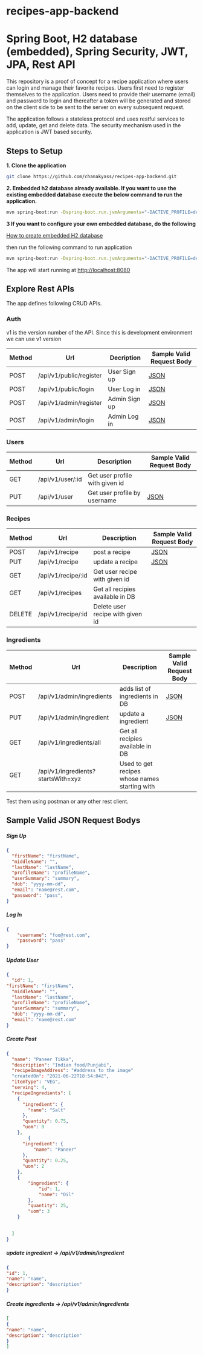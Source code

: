 # recipes-app-backend

# Spring Boot, H2 database (embedded), Spring Security, JWT, JPA, Rest API

This repository is a proof of concept for a recipe application where users can login and manage their favorite recipes. Users first need to register themselves to the application.
Users need to provide their username (email) and password to login and thereafter a token will be generated and stored on the client side to be sent to the server on every subsequent request.

The application follows a stateless protocol and uses restful services to add, update, get and delete data. The security mechanism used in the application is JWT based security.


## Steps to Setup

**1. Clone the application**

```bash
git clone https://github.com/chanakyass/recipes-app-backend.git
```

**2. Embedded h2 database already available. If you want to use the existing embedded database execute the below command to run the application.**

```bash
mvn spring-boot:run -Dspring-boot.run.jvmArguments="-DACTIVE_PROFILE=dev -DDEV_USERNAME=dev -DDEV_PASSWORD=dev -DDEV_DBNAME=demodb"
```

**3 If you want to configure your own embedded database, do the following**

[How to create embedded H2 database](https://www.h2database.com/html/features.html#database_url)

then run the following command to run application

```bash
mvn spring-boot:run -Dspring-boot.run.jvmArguments="-DACTIVE_PROFILE=dev -DDEV_USERNAME=#username you have used -DDEV_PASSWORD=#password you have used -DDEV_DBNAME=#db you have created"
```

The app will start running at <http://localhost:8080>

## Explore Rest APIs

The app defines following CRUD APIs.

### Auth

v1 is the version number of the API. Since this is development environment we can use v1 version

| Method | Url | Decription | Sample Valid Request Body | 
| ------ | --- | ---------- | --------------------------- |
| POST   | /api/v1/public/register | User Sign up | [JSON](#user) |
| POST   | /api/v1/public/login | User Log in | [JSON](#login) |
| POST   | /api/v1/admin/register | Admin Sign up | [JSON](#user) |
| POST   | /api/v1/admin/login | Admin Log in | [JSON](#login) |

### Users

| Method | Url | Description | Sample Valid Request Body |
| ------ | --- | ----------- | ------------------------- |
| GET    | /api/v1/user/:id | Get user profile with given id | |
| PUT    | /api/v1/user | Get user profile by username | [JSON](#userUpdate) |


### Recipes

| Method | Url | Description | Sample Valid Request Body |
| ------ | --- | ----------- | ------------------------- |
| POST    | /api/v1/recipe | post a recipe | [JSON](#recipe) |
| PUT    | /api/v1/recipe | update a recipe | [JSON](#recipe) |
| GET    | /api/v1/recipe/:id | Get user recipe with given id | |
| GET    | /api/v1/recipes | Get all recipies available in DB | |
| DELETE    | /api/v1/recipe/:id | Delete user recipe with given id | |


### Ingredients

| Method | Url | Description | Sample Valid Request Body |
| ------ | --- | ----------- | ------------------------- |
| POST    | /api/v1/admin/ingredients | adds list of ingredients in DB | [JSON](#listOfIngredients) |
| PUT    | /api/v1/admin/ingredient | update a ingredient | [JSON](#ingredient) |
| GET    | /api/v1/ingredients/all | Get all recipies available in DB | |
| GET    | /api/v1/ingredients?startsWith=xyz | Used to get recipes whose names starting with | |


Test them using postman or any other rest client.

## Sample Valid JSON Request Bodys

##### <a id="user">Sign Up</a>
```json
{
  "firstName": "firstName",
  "middleName": "",
  "lastName": "lastName",
  "profileName": "profileName",
  "userSummary": "summary",
  "dob": "yyyy-mm-dd",
  "email": "name@rest.com",
  "password": "pass",
}
```

##### <a id="login">Log In </a>
```json
{
	"username": "foo@rest.com",
	"password": "pass"
}
```

##### <a id="userUpdate">Update User </a>
```json
{
  "id": 1, 
"firstName": "firstName",
  "middleName": "",
  "lastName": "lastName",
  "profileName": "profileName",
  "userSummary": "summary",
  "dob": "yyyy-mm-dd",
  "email": "name@rest.com"
}
```

##### <a id="recipe">Create Post </a>
```json
{
  "name": "Paneer Tikka",
  "description": "Indian food/Punjabi",
  "recipeImageAddress": "#address to the image"
  "createdOn": "2021-06-22T18:54:04Z",
  "itemType": "VEG",
  "serving": 4,
  "recipeIngredients": [
    {
      "ingredient": {
        "name": "Salt"
      },
      "quantity": 0.75,
      "uom": 0
    },
        { 
      "ingredient": {
          "name": "Paneer"
      },
      "quantity": 0.25,
      "uom": 2
    },
    {
        "ingredient": {
            "id": 1, 
            "name": "Oil"
        },
        "quantity": 25,
        "uom": 3
    }

        
  ]
}
```
##### <a id="ingredient">update ingredient -> /api/v1/admin/ingredient</a>
```json
{
"id": 1,
"name": "name",
"description": "description"
}
```

##### <a id="listOfIngredients">Create ingredients -> /api/v1/admin/ingredients</a>
```json
[
{
"name": "name",
"description": "description"
}
]

```
